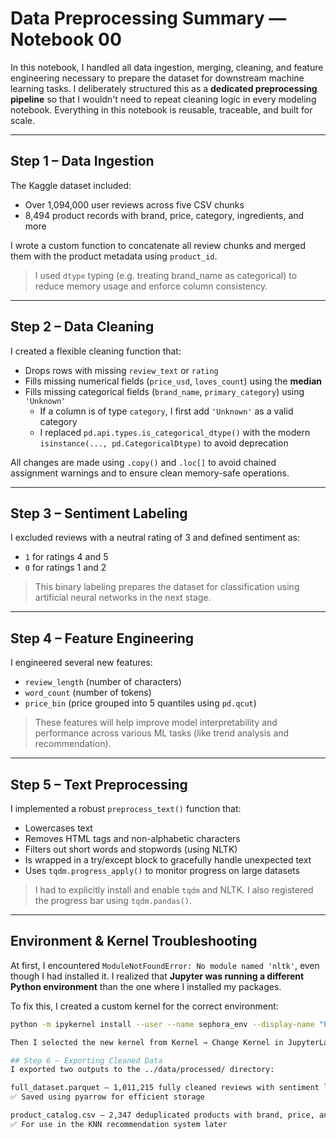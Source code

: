 #  Data Preprocessing Summary — Notebook 00

In this notebook, I handled all data ingestion, merging, cleaning, and feature engineering necessary to prepare the dataset for downstream machine learning tasks. I deliberately structured this as a **dedicated preprocessing pipeline** so that I wouldn't need to repeat cleaning logic in every modeling notebook. Everything in this notebook is reusable, traceable, and built for scale.

---

##  Step 1 – Data Ingestion

The Kaggle dataset included:
- Over 1,094,000 user reviews across five CSV chunks
- 8,494 product records with brand, price, category, ingredients, and more

I wrote a custom function to concatenate all review chunks and merged them with the product metadata using `product_id`.

> I used `dtype` typing (e.g. treating brand_name as categorical) to reduce memory usage and enforce column consistency.

---

##  Step 2 – Data Cleaning

I created a flexible cleaning function that:
- Drops rows with missing `review_text` or `rating`
- Fills missing numerical fields (`price_usd`, `loves_count`) using the **median**
- Fills missing categorical fields (`brand_name`, `primary_category`) using `'Unknown'`
    - If a column is of type `category`, I first add `'Unknown'` as a valid category
    - I replaced `pd.api.types.is_categorical_dtype()` with the modern `isinstance(..., pd.CategoricalDtype)` to avoid deprecation

All changes are made using `.copy()` and `.loc[]` to avoid chained assignment warnings and to ensure clean memory-safe operations.

---

##  Step 3 – Sentiment Labeling

I excluded reviews with a neutral rating of 3 and defined sentiment as:
- `1` for ratings 4 and 5
- `0` for ratings 1 and 2

> This binary labeling prepares the dataset for classification using artificial neural networks in the next stage.

---

##  Step 4 – Feature Engineering

I engineered several new features:
- `review_length` (number of characters)
- `word_count` (number of tokens)
- `price_bin` (price grouped into 5 quantiles using `pd.qcut`)

> These features will help improve model interpretability and performance across various ML tasks (like trend analysis and recommendation).

---

##  Step 5 – Text Preprocessing

I implemented a robust `preprocess_text()` function that:
- Lowercases text
- Removes HTML tags and non-alphabetic characters
- Filters out short words and stopwords (using NLTK)
- Is wrapped in a try/except block to gracefully handle unexpected text
- Uses `tqdm.progress_apply()` to monitor progress on large datasets

> I had to explicitly install and enable `tqdm` and NLTK. I also registered the progress bar using `tqdm.pandas()`.

---

##  Environment & Kernel Troubleshooting

At first, I encountered `ModuleNotFoundError: No module named 'nltk'`, even though I had installed it. I realized that **Jupyter was running a different Python environment** than the one where I installed my packages.

To fix this, I created a custom kernel for the correct environment:

```bash
python -m ipykernel install --user --name sephora_env --display-name "Python (sephora_env)"

Then I selected the new kernel from Kernel → Change Kernel in JupyterLab. This resolved the issue completely.

## Step 6 – Exporting Cleaned Data
I exported two outputs to the ../data/processed/ directory:

full_dataset.parquet — 1,011,215 fully cleaned reviews with sentiment labels and engineered features
✅ Saved using pyarrow for efficient storage

product_catalog.csv — 2,347 deduplicated products with brand, price, and category
✅ For use in the KNN recommendation system later